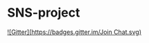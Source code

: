 SNS-project
===========
[![Gitter](https://badges.gitter.im/Join Chat.svg)](https://gitter.im/WahyudiSoeprapto/SNS-project?utm_source=badge&utm_medium=badge&utm_campaign=pr-badge&utm_content=badge)
